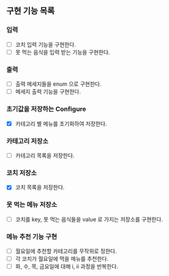 ## 구현 기능 목록

### 입력
- [ ] 코치 입력 기능을 구현한다.
- [ ] 못 먹는 음식을 입력 받는 기능을 구현한다.

### 출력
- [ ] 출력 메세지들을 enum 으로 구현한다.
- [ ] 메세지 출력 기능을 구현한다.

### 초기값을 저장하는 Configure
- [x] 카테고리 별 메뉴를 초기화하여 저장한다.

### 카테고리 저장소
- [ ] 카테고리 목록을 저장한다.

### 코치 저장소
- [x] 코치 목록을 저장한다.

### 못 먹는 메뉴 저장소
- [ ] 코치를 key, 못 먹는 음식들을 value 로 가지는 저장소를 구현한다.

### 메뉴 추천 기능 구현
- [ ] 월요일에 추천할 카테고리를 무작위로 정한다. 
- [ ] 각 코치가 월요일에 먹을 메뉴를 추천한다.
- [ ] 화, 수, 목, 금요일에 대해 i, ii 과정을 반복한다.